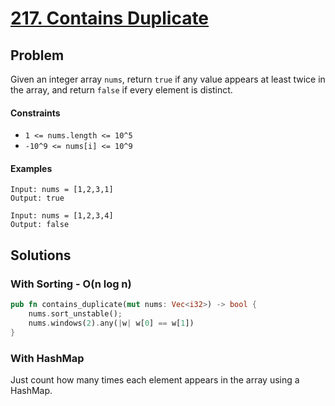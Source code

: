 # [217. Contains Duplicate](https://leetcode.com/problems/contains-duplicate/)

## Problem

Given an integer array `nums`, return `true` if any value appears at least twice
in the array, and return `false` if every element is distinct.

#### Constraints

* `1 <= nums.length <= 10^5`
* `-10^9 <= nums[i] <= 10^9`

#### Examples

```text
Input: nums = [1,2,3,1]
Output: true
```

```text
Input: nums = [1,2,3,4]
Output: false
```

## Solutions

### With Sorting - O(n log n)

```rust
pub fn contains_duplicate(mut nums: Vec<i32>) -> bool {
    nums.sort_unstable();
    nums.windows(2).any(|w| w[0] == w[1])
}
```

### With HashMap

Just count how many times each element appears in the array using a HashMap.